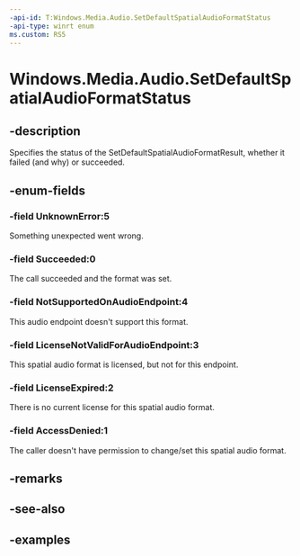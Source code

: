 ```yaml
---
-api-id: T:Windows.Media.Audio.SetDefaultSpatialAudioFormatStatus
-api-type: winrt enum
ms.custom: RS5
---
```


<!-- Enumeration syntax.
public enum SetDefaultSpatialAudioFormatStatus : int 
-->

# Windows.Media.Audio.SetDefaultSpatialAudioFormatStatus

## -description
Specifies the status of the SetDefaultSpatialAudioFormatResult, whether it failed (and why) or succeeded.

## -enum-fields
### -field UnknownError:5
Something unexpected went wrong.

### -field Succeeded:0
The call succeeded and the format was set.

### -field NotSupportedOnAudioEndpoint:4
This audio endpoint doesn't support this format.

### -field LicenseNotValidForAudioEndpoint:3
This spatial audio format is licensed, but not for this endpoint.

### -field LicenseExpired:2
There is no current license for this spatial audio format.

### -field AccessDenied:1
The caller doesn't have permission to change/set this spatial audio format.

## -remarks

## -see-also

## -examples


